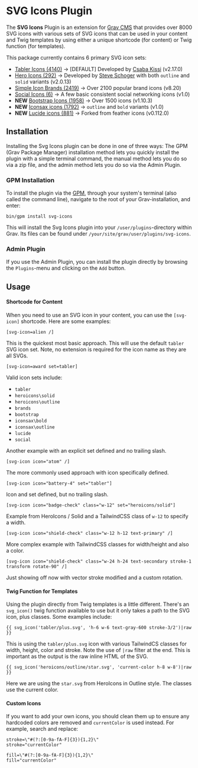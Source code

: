 # SVG Icons Plugin

The **SVG Icons** Plugin is an extension for [Grav CMS](http://github.com/getgrav/grav) that provides over 8000 SVG icons with various sets of SVG icons that can be used in your content and Twig templates by using either a unique shortcode (for content) or Twig function (for templates).

This package currently contains 6 primary SVG icon sets:

* [Tabler Icons (4140)](https://tabler-icons.io/) → [DEFAULT] Developed by [Csaba Kissi](https://twitter.com/csaba_kiss) (v2.17.0)
* [Hero Icons (292)](https://heroicons.dev/) → Developed by [Steve Schoger](https://twitter.com/steveschoger) with both `outline` and `solid` variants (v2.0.13)
* [Simple Icon Brands (2419)](https://simpleicons.org/) → Over 2100 popular brand icons (v8.20)
* [Social Icons (6)](#) → A few basic consistent social networking icons (v1.0)
* **NEW** [Bootstrap Icons (1958)](https://icons.getbootstrap.com/) → Over 1500 icons (v1.10.3)
* **NEW** [Iconsax icons (1792)](https://iconsax.io/) →  `outline` and `bold` variants (v1.0)
* **NEW** [Lucide icons (881)](https://lucide.dev/) → Forked from feather icons (v0.112.0)

## Installation

Installing the Svg Icons plugin can be done in one of three ways: The GPM (Grav Package Manager) installation method lets you quickly install the plugin with a simple terminal command, the manual method lets you do so via a zip file, and the admin method lets you do so via the Admin Plugin.

### GPM Installation

To install the plugin via the [GPM](http://learn.getgrav.org/advanced/grav-gpm), through your system's terminal (also called the command line), navigate to the root of your Grav-installation, and enter:

    bin/gpm install svg-icons

This will install the Svg Icons plugin into your `/user/plugins`-directory within Grav. Its files can be found under `/your/site/grav/user/plugins/svg-icons`.

### Admin Plugin

If you use the Admin Plugin, you can install the plugin directly by browsing the `Plugins`-menu and clicking on the `Add` button.

## Usage

#### Shortcode for Content

When you need to use an SVG icon in your content, you can use the `[svg-icon]` shortcode. Here are some examples:

```
[svg-icon=alien /] 
```

This is the quickest most basic approach. This will use the default `tabler` SVG icon set. Note, no extension is required for the icon name as they are all SVGs.

```
[svg-icon=award set=tabler]
```

Valid icon sets include:

* `tabler`
* `heroicons\solid`
* `heroicons\outline`
* `brands`
* `bootstrap`
* `iconsax\bold`
* `iconsax\outline`
* `lucide`
* `social`

Another example with an explicit set defined and no trailing slash.

```
[svg-icon icon="atom" /]
```

The more commonly used approach with icon specifically defined.

```
[svg-icon icon="battery-4" set="tabler"]
```

Icon and set defined, but no trailing slash.

```
[svg-icon icon="badge-check" class="w-12" set="heroicons/solid"]
```

Example from HeroIcons / Solid and a TailwindCSS class of `w-12` to specify a width.

```
[svg-icon icon="shield-check" class="w-12 h-12 text-primary" /]
```

More complex example with TailwindCSS classes for width/height and also a color.

```
[svg-icon icon="shield-check" class="w-24 h-24 text-secondary stroke-1 transform rotate-90" /]
```

Just showing off now with vector stroke modified and a custom rotation.

#### Twig Function for Templates

Using the plugin directly from Twig templates is a little different. There's an `svg_icon()` twig function available to use but it only takes a path to the SVG icon, plus classes. Some examples include:

```
{{ svg_icon('tabler/plus.svg', 'h-6 w-6 text-gray-600 stroke-3/2')|raw }}
```

This is using the `tabler/plus.svg` icon with various TailwindCS classes for width, height, color and stroke.  Note the use of `|raw` filter at the end. This is important as the output is the raw inline HTML of the SVG.

```
{{ svg_icon('heroicons/outline/star.svg', 'current-color h-8 w-8')|raw }}
```

Here we are using the `star.svg` from HeroIcons in Outline style.  The classes use the current color.

#### Custom Icons

If you want to add your own icons, you should clean them up to ensure any hardcoded colors are removed and `currentColor` is used instead.  For example, search and replace:

```
stroke=\"#(?:[0-9a-fA-F]{3}){1,2}\"
stroke="currentColor"

fill=\"#(?:[0-9a-fA-F]{3}){1,2}\"
fill="currentColor"
```



